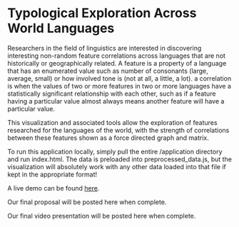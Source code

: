 # Typological Exploration Across World Languages

Researchers in the field of linguistics are interested in discovering interesting non-random feature correlations across languages that are not historically or geographically related. A feature is a property of a language that has an enumerated value such as number of consonants (large, average, small) or how involved tone is (not at all, a little, a lot). a correlation is when the values of two or more features in two or more languages have a statistically significant relationship with each other, such as if a feature having a particular value almost always means another feature will have a particular value.

This visualization and associated tools allow the exploration of features researched for the languages of the world, with the strength of correlations between these features shown as a force directed graph and matrix.

To run this application locally, simply pull the entire /application directory and run index.html. The data is preloaded into preprocessed_data.js, but the visualization will absolutely work with any other data loaded into that file if kept in the appropriate format!

A live demo can be found [here](http://nyu-cs6313-projects.github.io/Typological-Exploration-Across-World-Languages/application/index.html).

Our final proposal will be posted here when complete.

Our final video presentation will be posted here when complete.
